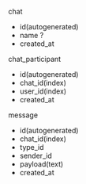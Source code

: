 chat
  - id(autogenerated)
  - name ?
  - created_at

chat_participant
  - id(autogenerated)
  - chat_id(index)
  - user_id(index)
  - created_at

message
  - id(autogenerated)
  - chat_id(index)
  - type_id
  - sender_id
  - payload(text)
  - created_at